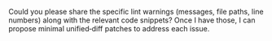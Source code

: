 Could you please share the specific lint warnings (messages, file paths, line numbers) along with the relevant code snippets? Once I have those, I can propose minimal unified‑diff patches to address each issue.